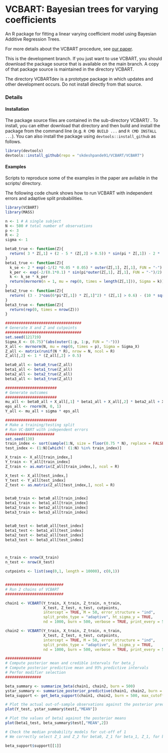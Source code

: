 # VCBART: Bayesian trees for varying coefficients

An R package for fitting a linear varying coefficient model using Bayesian Additive Regression Trees.


For more details about the VCBART procedure, see [our paper](https://arxiv.org/abs/2003.06416).


This is the development branch.
If you just want to use VCBART, you should download the package source that is available on the main branch.
A copy of that package source is maintained in the directory VCBART.

The directory VCBARTdev is a prototype package in which updates and other development occurs.
Do not install directly from that source. 




### Details

#### Installation

The package source files are contained in the sub-directory VCBART/ .
To install, you can either download that directory and then build and install the package from the command line (e.g. `R CMD BUILD ...` and `R CMD INSTALL ...`).
You can also install the package using `devtools::install_github` as follows.

```r
library(devtools)
devtools::install_github(repo = "skdeshpande91/VCBART/VCBART")
```

#### Examples


Scripts to reproduce some of the examples in the paper are avilable in the scripts/ directory.

The following code chunk shows how to run VCBART  with independent errors and adaptive split probabilities.

```r
library(VCBART)
library(MASS)

n <- 1 # A single subject
N <- 500 # total number of observations
p <- 3
R <- 2
sigma <- 1

beta0_true <- function(Z){
  return( 3 * Z[,1] + (2 - 5 * (Z[,2] > 0.5)) * sin(pi * Z[,1]) - 2 * (Z[,2] > 0.5))
}
beta1_true <- function(Z){
  k_se <- 2 * exp(-1/(2 *0.05 * 0.05) * outer(Z[,1], Z[,1], FUN = "-") * outer(Z[,1], Z[,1], FUN = "-"))
  k_per <- exp(-2/(0.1*0.1) * sin(pi*outer(Z[,1], Z[,1], FUN = "-")/2) * sin(pi*outer(Z[,1], Z[,1], FUN = "-")/2))
  k <- k_se * k_per
  return(mvrnorm(n = 1, mu = rep(0, times = length(Z[,1])), Sigma = k))
}
beta2_true <- function(Z){
  return( (3 - 3*cos(6*pi*Z[,1]) * Z[,1]^2) * (Z[,1] > 0.6) - (10 * sqrt(Z[,1])) * (Z[,1] < 0.25) )
}
beta3_true <- function(Z){
  return(rep(0, times = nrow(Z)))
}

##################################
# Generate X and Z and cutpoints
##################################
set.seed(121719)
Sigma_X <- (0.75)^(abs(outer(1:p, 1:p, FUN = "-")))
X_all <- mvrnorm(N, mu = rep(0, times = p), Sigma = Sigma_X)
Z_all <- matrix(runif(N * R), nrow = N, ncol = R)
Z_all[,2] <- 1 * (Z_all[,2] > 0.5)

beta0_all <- beta0_true(Z_all)
beta1_all <- beta1_true(Z_all)
beta2_all <- beta2_true(Z_all)
beta3_all <- beta3_true(Z_all)

#######################
# Generate outcomes
#######################
mu_all <- beta0_all + X_all[,1] * beta1_all + X_all[,2] * beta2_all + X_all[,3] * beta3_all
eps_all <- rnorm(N, 0, 1)
Y_all <- mu_all + sigma * eps_all

#######################
# Make a training/testing split
# Run VC-BART with independent errors
######################
set.seed(130)
train_index <- sort(sample(1:N, size = floor(0.75 * N), replace = FALSE))
test_index <- (1:N)[which(! (1:N) %in% train_index)]

X_train <- X_all[train_index,]
Y_train <- Y_all[train_index]
Z_train <- as.matrix(Z_all[train_index,], ncol = R)

X_test <- X_all[test_index,]
Y_test <- Y_all[test_index]
Z_test <- as.matrix(Z_all[test_index,], ncol = R)


beta0_train <- beta0_all[train_index]
beta1_train <- beta1_all[train_index]
beta2_train <- beta2_all[train_index]
beta3_train <- beta3_all[train_index]


beta0_test <- beta0_all[test_index]
beta1_test <- beta1_all[test_index]
beta2_test <- beta2_all[test_index]
beta3_test <- beta3_all[test_index]



n_train <- nrow(X_train)
n_test <- nrow(X_test)

cutpoints <- list(seq(0,1, length = 10000), c(0,1))


##########################
# Run 2 chains of VCBART
##########################

chain1 <- VCBART(Y_train, X_train, Z_train, n_train,
                 X_test, Z_test, n_test, cutpoints,
                 intercept = TRUE, M = 50, error_structure = "ind", 
                 split_probs_type = "adaptive", ht_sigma_y = TRUE,
                 nd = 1000, burn = 500, verbose = TRUE, print_every = 50)

chain2 <- VCBART(Y_train, X_train, Z_train, n_train,
                 X_test, Z_test, n_test, cutpoints,
                 intercept = TRUE, M = 50, error_structure = "ind", 
                 split_probs_type = "adaptive", ht_sigma_y = TRUE,
                 nd = 1000, burn = 500, verbose = TRUE, print_every = 50)

################
# Compute posterior mean and credible intervals for beta_j
# Compute posterior predictive mean and 95% predictive intervals
# Perfor modifier selection
################

beta_summary <- summarize_beta(chain1, chain2, burn = 500)
ystar_summary <- summarize_posterior_predictive(chain1, chain2, burn = 500)
beta_support <- get_beta_support(chain1, chain2, burn = 500, max_cutoff = 1)

# Plot the actual out-of-sample observations against the posterior predictive means
plot(Y_test, ystar_summary$test[,"MEAN"])

# Plot the values of beta1 against the posterior means
plot(beta1_test, beta_summary$test[,"MEAN",2])

# Check the median probability models for cut-off of 1
# We correctly select Z_1 and Z_2 for beta0, Z_1 for beta_1, Z_1, for beta_2

beta_support$support[[1]]
```
